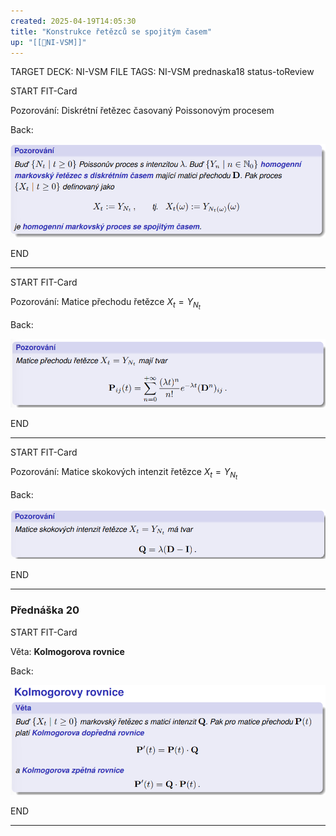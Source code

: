 ```yaml
---
created: 2025-04-19T14:05:30
title: "Konstrukce řetězců se spojitým časem"
up: "[[📖NI-VSM]]"
---
```


TARGET DECK: NI-VSM
FILE TAGS: NI-VSM prednaska18 status-toReview


START
FIT-Card

Pozorování: Diskrétní řetězec časovaný Poissonovým procesem

Back:

![](../../Assets/Pasted%20image%2020250419140805.png)

END

---


START
FIT-Card

Pozorování: Matice přechodu řetězce $X_t=Y_{N_t}$

Back:

![](../../Assets/Pasted%20image%2020250419140846.png)

END

---


START
FIT-Card

Pozorování: Matice skokových intenzit řetězce $X_t=Y_{N_t}$

Back:

![](../../Assets/Pasted%20image%2020250419140921.png)

END

---

### Přednáška 20


START
FIT-Card

Věta: **Kolmogorova rovnice**

Back:

![](../../Assets/Pasted%20image%2020250419141051.png)

END

---
